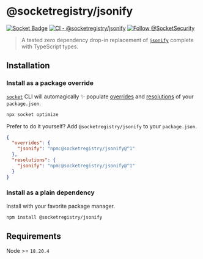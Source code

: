 # @socketregistry/jsonify

[![Socket Badge](https://socket.dev/api/badge/npm/package/@socketregistry/jsonify)](https://socket.dev/npm/package/@socketregistry/jsonify)
[![CI - @socketregistry/jsonify](https://github.com/SocketDev/socket-registry/actions/workflows/test.yml/badge.svg)](https://github.com/SocketDev/socket-registry/actions/workflows/test.yml)
[![Follow @SocketSecurity](https://img.shields.io/twitter/follow/SocketSecurity?style=social)](https://twitter.com/SocketSecurity)

> A tested zero dependency drop-in replacement of
> [`jsonify`](https://socket.dev/npm/package/jsonify) complete with TypeScript
> types.

## Installation

### Install as a package override

[`socket`](https://socket.dev/npm/package/socket) CLI will automagically ✨
populate
[overrides](https://docs.npmjs.com/cli/v9/configuring-npm/package-json#overrides)
and [resolutions](https://yarnpkg.com/configuration/manifest#resolutions) of
your `package.json`.

```sh
npx socket optimize
```

Prefer to do it yourself? Add `@socketregistry/jsonify` to your `package.json`.

```json
{
  "overrides": {
    "jsonify": "npm:@socketregistry/jsonify@^1"
  },
  "resolutions": {
    "jsonify": "npm:@socketregistry/jsonify@^1"
  }
}
```

### Install as a plain dependency

Install with your favorite package manager.

```sh
npm install @socketregistry/jsonify
```

## Requirements

Node >= `18.20.4`
